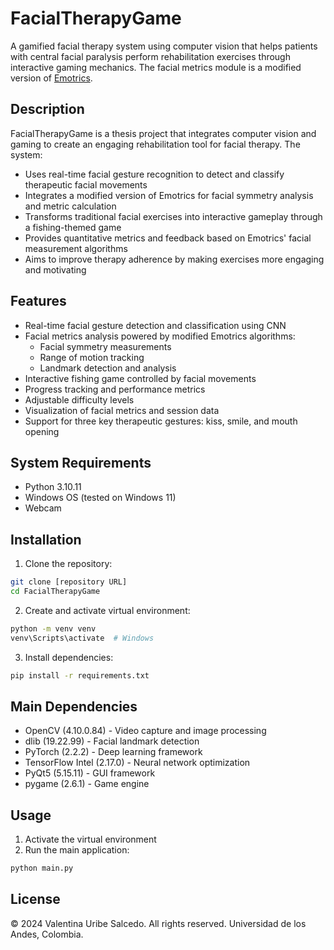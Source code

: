 # FacialTherapyGame

A gamified facial therapy system using computer vision that helps patients with central facial paralysis perform rehabilitation exercises through interactive gaming mechanics. The facial metrics module is a modified version of [Emotrics](https://github.com/dguari1/Emotrics).

## Description

FacialTherapyGame is a thesis project that integrates computer vision and gaming to create an engaging rehabilitation tool for facial therapy. The system:

- Uses real-time facial gesture recognition to detect and classify therapeutic facial movements
- Integrates a modified version of Emotrics for facial symmetry analysis and metric calculation
- Transforms traditional facial exercises into interactive gameplay through a fishing-themed game
- Provides quantitative metrics and feedback based on Emotrics' facial measurement algorithms
- Aims to improve therapy adherence by making exercises more engaging and motivating

## Features

- Real-time facial gesture detection and classification using CNN
- Facial metrics analysis powered by modified Emotrics algorithms:
  - Facial symmetry measurements
  - Range of motion tracking
  - Landmark detection and analysis
- Interactive fishing game controlled by facial movements
- Progress tracking and performance metrics
- Adjustable difficulty levels
- Visualization of facial metrics and session data
- Support for three key therapeutic gestures: kiss, smile, and mouth opening

## System Requirements

- Python 3.10.11
- Windows OS (tested on Windows 11)
- Webcam

## Installation

1. Clone the repository:
```bash
git clone [repository URL]
cd FacialTherapyGame
```

2. Create and activate virtual environment:
```bash
python -m venv venv
venv\Scripts\activate  # Windows
```

3. Install dependencies:
```bash
pip install -r requirements.txt
```

## Main Dependencies

- OpenCV (4.10.0.84) - Video capture and image processing
- dlib (19.22.99) - Facial landmark detection 
- PyTorch (2.2.2) - Deep learning framework
- TensorFlow Intel (2.17.0) - Neural network optimization
- PyQt5 (5.15.11) - GUI framework
- pygame (2.6.1) - Game engine

## Usage

1. Activate the virtual environment
2. Run the main application:
```bash
python main.py
```



## License

© 2024 Valentina Uribe Salcedo. All rights reserved.
Universidad de los Andes, Colombia.
